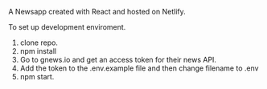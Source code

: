 A Newsapp created with React and hosted on Netlify.

To set up development enviroment.

1. clone repo.
2. npm install
3. Go to gnews.io and get an access token for their news API.
4. Add the token to the .env.example file and then change filename to .env
5. npm start.
